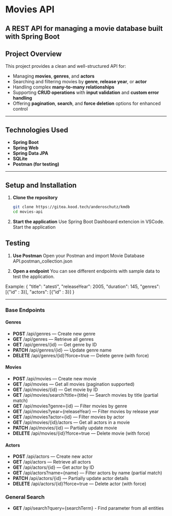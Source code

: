 # Movies API

A REST API for managing a movie database built with **Spring Boot**
---

## Project Overview

This project provides a clean and well-structured API for:

- Managing **movies**, **genres**, and **actors**
- Searching and filtering movies by **genre**, **release year**, or **actor**
- Handling complex **many-to-many relationships**
- Supporting **CRUD operations** with **input validation** and **custom error handling**
- Offering **pagination**, **search**, and **force deletion** options for enhanced control

---

## Technologies Used

- **Spring Boot**
- **Spring Web**
- **Spring Data JPA**
- **SQLite**
- **Postman (for testing)**

---

## Setup and Installation

1. **Clone the repository**
   ```bash
   git clone https://gitea.kood.tech/anderoschutz/kmdb
   cd movies-api

2. **Start the application**
Use Spring Boot Dashboard extencion in VSCode.
Start the application


## Testing
1. **Use Postman**
Open your Postman and import Movie Database API.postman_collection.json

2. **Open a endpoint** 
You can see different endpoints with sample data to test the application.

Example:
{
    "title": "atesti",
    "releaseYear": 2005,
    "duration": 145,
    "genres": [{"id" : 3}],
    "actors": [{"id" : 3}]
}

---
### Base Endpoints



#### Genres

- **POST** /api/genres — Create new genre  
- **GET** /api/genres — Retrieve all genres  
- **GET** /api/genres/{id} — Get genre by ID  
- **PATCH** /api/genres/{id} — Update genre name  
- **DELETE** /api/genres/{id}?force=true — Delete genre (with force)



#### Movies

- **POST** /api/movies — Create new movie  
- **GET** /api/movies — Get all movies (pagination supported)  
- **GET** /api/movies/{id} — Get movie by ID  
- **GET** /api/movies/search?title={title} — Search movies by title (partial match)  
- **GET** /api/movies?genre={id} — Filter movies by genre  
- **GET** /api/movies?year={releaseYear} — Filter movies by release year  
- **GET** /api/movies?actor={id} — Filter movies by actor  
- **GET** /api/movies/{id}/actors — Get all actors in a movie  
- **PATCH** /api/movies/{id} — Partially update movie  
- **DELETE** /api/movies/{id}?force=true — Delete movie (with force)



#### Actors

- **POST** /api/actors — Create new actor  
- **GET** /api/actors — Retrieve all actors  
- **GET** /api/actors/{id} — Get actor by ID  
- **GET** /api/actors?name={name} — Filter actors by name (partial match)  
- **PATCH** /api/actors/{id} — Partially update actor details  
- **DELETE** /api/actors/{id}?force=true — Delete actor (with force)


### General Search
- **GET** /api/search?query={searchTerm}  - Find parameter from all entities


